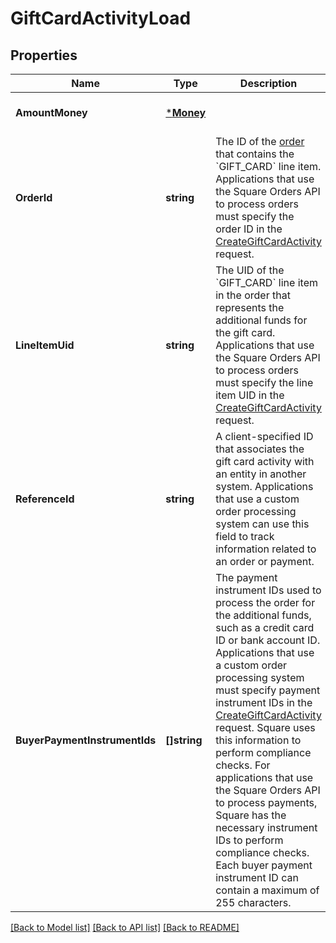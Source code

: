 # GiftCardActivityLoad

## Properties
Name | Type | Description | Notes
------------ | ------------- | ------------- | -------------
**AmountMoney** | [***Money**](Money.md) |  | [optional] [default to null]
**OrderId** | **string** | The ID of the [order](entity:Order) that contains the &#x60;GIFT_CARD&#x60; line item.  Applications that use the Square Orders API to process orders must specify the order ID in the  [CreateGiftCardActivity](api-endpoint:GiftCardActivities-CreateGiftCardActivity) request. | [optional] [default to null]
**LineItemUid** | **string** | The UID of the &#x60;GIFT_CARD&#x60; line item in the order that represents the additional funds for the gift card.  Applications that use the Square Orders API to process orders must specify the line item UID in the [CreateGiftCardActivity](api-endpoint:GiftCardActivities-CreateGiftCardActivity) request. | [optional] [default to null]
**ReferenceId** | **string** | A client-specified ID that associates the gift card activity with an entity in another system.   Applications that use a custom order processing system can use this field to track information related to  an order or payment. | [optional] [default to null]
**BuyerPaymentInstrumentIds** | **[]string** | The payment instrument IDs used to process the order for the additional funds, such as a credit card ID  or bank account ID.   Applications that use a custom order processing system must specify payment instrument IDs in  the [CreateGiftCardActivity](api-endpoint:GiftCardActivities-CreateGiftCardActivity) request. Square uses this information to perform compliance checks.   For applications that use the Square Orders API to process payments, Square has the necessary  instrument IDs to perform compliance checks.  Each buyer payment instrument ID can contain a maximum of 255 characters. | [optional] [default to null]

[[Back to Model list]](../README.md#documentation-for-models) [[Back to API list]](../README.md#documentation-for-api-endpoints) [[Back to README]](../README.md)

